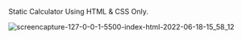 Static Calculator Using HTML &amp; CSS Only.


![screencapture-127-0-0-1-5500-index-html-2022-06-18-15_58_12](https://user-images.githubusercontent.com/45460114/174432704-754ccdd3-f86b-4037-b458-fbb0857c5d5b.png)
